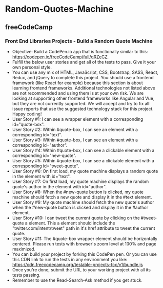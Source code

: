 # Random-Quotes-Machine

## freeCodeCamp

### Front End Libraries Projects - Build a Random Quote Machine

* Objective: Build a CodePen.io app that is functionally similar to this: https://codepen.io/freeCodeCamp/full/qRZeGZ.
* Fulfill the below user stories and get all of the tests to pass. Give it your own personal style.
* You can use any mix of HTML, JavaScript, CSS, Bootstrap, SASS, React, Redux, and jQuery to complete this project. You should use a frontend framework (like React for example) because this section is about learning frontend frameworks. Additional technologies not listed above are not recommended and using them is at your own risk. We are looking at supporting other frontend frameworks like Angular and Vue, but they are not currently supported. We will accept and try to fix all issue reports that use the suggested technology stack for this project. Happy coding!
* User Story #1: I can see a wrapper element with a corresponding id="quote-box".
* User Story #2: Within #quote-box, I can see an element with a corresponding id="text".
* User Story #3: Within #quote-box, I can see an element with a corresponding id="author".
* User Story #4: Within #quote-box, I can see a clickable element with a corresponding id="new-quote".
* User Story #5: Within #quote-box, I can see a clickable element with a corresponding id="tweet-quote".
* User Story #6: On first load, my quote machine displays a random quote in the element with id="text".
* User Story #7: On first load, my quote machine displays the random quote's author in the element with id="author".
* User Story #8: When the #new-quote button is clicked, my quote machine should fetch a new quote and display it in the #text element.
* User Story #9: My quote machine should fetch the new quote's author when the #new-quote button is clicked and display it in the #author element.
* User Story #10: I can tweet the current quote by clicking on the #tweet-quote a element. This a element should include the "twitter.com/intent/tweet" path in it's href attribute to tweet the current quote.
* User Story #11: The #quote-box wrapper element should be horizontally centered. Please run tests with browser's zoom level at 100% and page maximized.
* You can build your project by forking this CodePen pen. Or you can use this CDN link to run the tests in any environment you like: https://cdn.freecodecamp.org/testable-projects-fcc/v1/bundle.js
* Once you're done, submit the URL to your working project with all its tests passing.
* Remember to use the Read-Search-Ask method if you get stuck.
